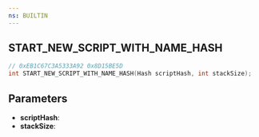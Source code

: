 ```yaml
---
ns: BUILTIN
---
```

## START_NEW_SCRIPT_WITH_NAME_HASH

```c
// 0xEB1C67C3A5333A92 0x8D15BE5D
int START_NEW_SCRIPT_WITH_NAME_HASH(Hash scriptHash, int stackSize);
```

## Parameters
* **scriptHash**:
* **stackSize**:
